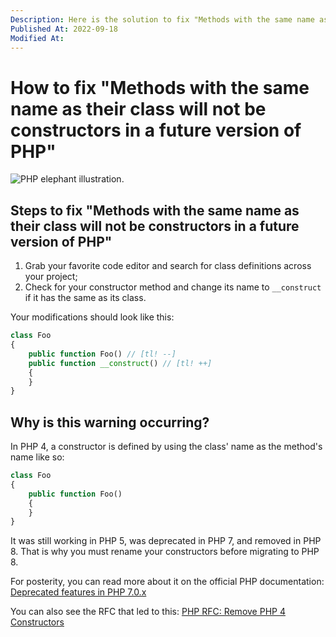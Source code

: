 ```yaml
---
Description: Here is the solution to fix "Methods with the same name as their class will not be constructors in a future version of PHP" warnings.
Published At: 2022-09-18
Modified At:
---
```


# How to fix "Methods with the same name as their class will not be constructors in a future version of PHP"

![PHP elephant illustration.](https://res.cloudinary.com/benjamin-crozat/image/upload/dpr_auto,f_auto,q_auto,w_auto/v1663595755/benjamincrozat.com/php-elephant_y0ft3h.jpg)

## Steps to fix "Methods with the same name as their class will not be constructors in a future version of PHP"

1. Grab your favorite code editor and search for class definitions across your project;
2. Check for your constructor method and change its name to `__construct` if it has the same as its class.

Your modifications should look like this:

```php
class Foo
{
    public function Foo() // [tl! --]
    public function __construct() // [tl! ++]
    {
    }
}
```

## Why is this warning occurring?

In PHP 4, a constructor is defined by using the class' name as the method's name like so:

```php
class Foo
{
    public function Foo()
    {
    }
}
```

It was still working in PHP 5, was deprecated in PHP 7, and removed in PHP 8. That is why you must rename your constructors before migrating to PHP 8.

For posterity, you can read more about it on the official PHP documentation: [Deprecated features in PHP 7.0.x](https://www.php.net/manual/en/migration70.deprecated.php#migration70.deprecated.php4-constructors)

You can also see the RFC that led to this: [PHP RFC: Remove PHP 4 Constructors](https://wiki.php.net/rfc/remove_php4_constructors)
